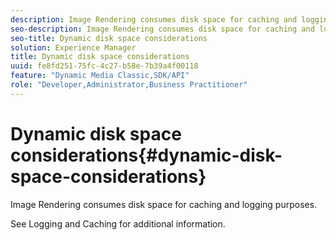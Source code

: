 ```yaml
---
description: Image Rendering consumes disk space for caching and logging purposes.
seo-description: Image Rendering consumes disk space for caching and logging purposes.
seo-title: Dynamic disk space considerations
solution: Experience Manager
title: Dynamic disk space considerations
uuid: fe8fd251-75fc-4c27-b58e-7b39a4f00118
feature: "Dynamic Media Classic,SDK/API"
role: "Developer,Administrator,Business Practitioner"
---
```


# Dynamic disk space considerations{#dynamic-disk-space-considerations}

Image Rendering consumes disk space for caching and logging purposes.

See Logging and Caching for additional information. 
